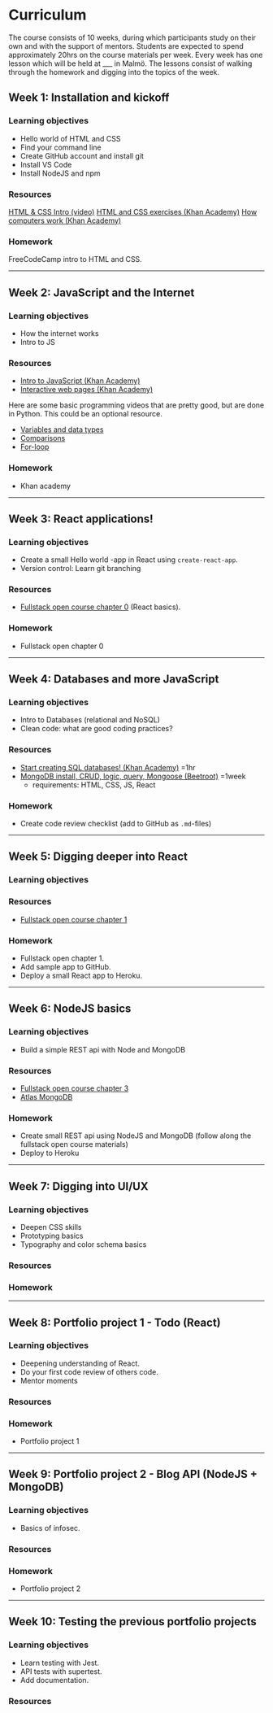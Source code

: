 # Curriculum
The course consists of 10 weeks, during which participants study on their own and with the support of mentors. Students are expected to spend approximately 20hrs on the course materials per week. 
Every week has one lesson which will be held at ___ in Malmö. The lessons consist of walking through the homework and digging into the topics of the week.

## Week 1: Installation and kickoff
### Learning objectives
- Hello world of HTML and CSS
- Find your command line
- Create GitHub account and install git
- Install VS Code
- Install NodeJS and npm

### Resources
[HTML & CSS Intro (video)](https://www.youtube.com/watch?v=kLO4X_3VYdg)
[HTML and CSS exercises (Khan Academy)](https://www.khanacademy.org/computing/computer-programming/html-css)
[How computers work (Khan Academy)](https://www.khanacademy.org/computing/computer-science/how-computers-work2)

### Homework
FreeCodeCamp intro to HTML and CSS.

---

## Week 2: JavaScript and the Internet
### Learning objectives
- How the internet works
- Intro to JS

### Resources
- [Intro to JavaScript (Khan Academy)](https://www.khanacademy.org/computing/computer-programming/programming)
- [Interactive web pages (Khan Academy)](https://www.khanacademy.org/computing/computer-programming/html-css-js)

Here are some basic programming videos that are pretty good, but are done in Python. This could be an optional resource.
- [Variables and data types](https://www.youtube.com/watch?v=MO63L4s-20U&list=PLbd_WhypdBbAMyFfKgSj27JO7CEpuIcEK&index=3)
- [Comparisons](https://www.youtube.com/watch?v=7bzxqIKYgf4&list=PLbd_WhypdBbAMyFfKgSj27JO7CEpuIcEK&index=5)
- [For-loop](https://www.youtube.com/watch?v=5owr-6suOl0&list=PLbd_WhypdBbAMyFfKgSj27JO7CEpuIcEK&index=7)

### Homework
- Khan academy

---

## Week 3: React applications!
### Learning objectives
- Create a small Hello world -app in React using `create-react-app`.
- Version control: Learn git branching

### Resources
- [Fullstack open course chapter 0](https://fullstackopen.com/en/part1/introduction_to_react) (React basics).

### Homework
- Fullstack open chapter 0

---

## Week 4: Databases and more JavaScript
### Learning objectives
- Intro to Databases (relational and NoSQL)
- Clean code: what are good coding practices?

### Resources
- [Start creating SQL databases! (Khan Academy)](https://www.khanacademy.org/computing/hour-of-code/hour-of-sql/v/welcome-to-sql) =1hr
- [MongoDB install, CRUD, logic, query, Mongoose (Beetroot)](https://beetroot.academy/en/courses/node-js/#module8) =1week
   - requirements: HTML, CSS, JS, React

### Homework
- Create code review checklist (add to GitHub as `.md`-files)

---

## Week 5: Digging deeper into React
### Learning objectives

### Resources
- [Fullstack open course chapter 1](https://fullstackopen.com/en/part2)

### Homework
- Fullstack open chapter 1.
- Add sample app to GitHub.
- Deploy a small React app to Heroku.

---

## Week 6: NodeJS basics
### Learning objectives
- Build a simple REST api with Node and MongoDB

### Resources
- [Fullstack open course chapter 3](https://fullstackopen.com/en/part3)
- [Atlas MongoDB](https://fullstackopen.com/en/part3/saving_data_to_mongo_db#mongo-db)

### Homework
- Create small REST api using NodeJS and MongoDB (follow along the fullstack open course materials)
- Deploy to Heroku

---

## Week 7: Digging into UI/UX
### Learning objectives
- Deepen CSS skills
- Prototyping basics
- Typography and color schema basics

### Resources

### Homework 

---

## Week 8: Portfolio project 1 - Todo (React)
### Learning objectives
- Deepening understanding of React.
- Do your first code review of others code.
- Mentor moments

### Resources

### Homework
- Portfolio project 1

---

## Week 9: Portfolio project 2 - Blog API (NodeJS + MongoDB)
### Learning objectives
- Basics of infosec.

### Resources

### Homework
- Portfolio project 2

---

## Week 10: Testing the previous portfolio projects
### Learning objectives
- Learn testing with Jest.
- API tests with supertest.
- Add documentation.

### Resources


